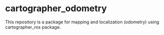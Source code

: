 # cartographer_odometry
This repository is a package for mapping and localization (odometry) using cartographer_ros package.
